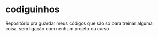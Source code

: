 # codiguinhos
Repositório pra guardar meus códigos que são só para treinar alguma coisa, sem ligação com nenhum projeto ou curso
